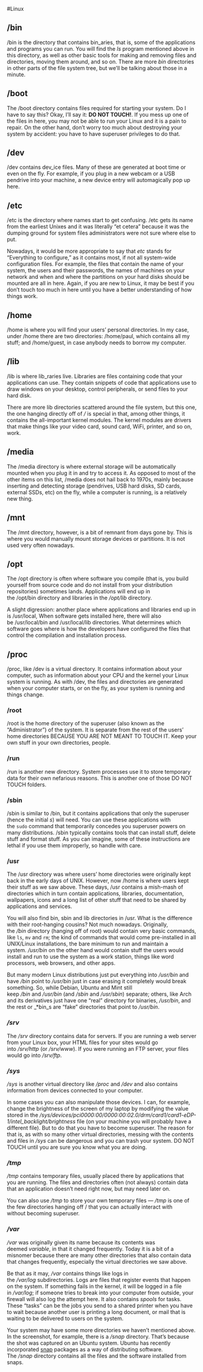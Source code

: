 #Linux 
## /bin

/bin is the directory that contains bin_aries, that is, some of the applications and programs you can run. You will find the _ls_ program mentioned above in this directory, as well as other basic tools for making and removing files and directories, moving them around, and so on. There are more _bin_ directories in other parts of the file system tree, but we’ll be talking about those in a minute.

## /boot

The /boot directory contains files required for starting your system. Do I have to say this? Okay, I’ll say it: **DO NOT TOUCH!**. If you mess up one of the files in here, you may not be able to run your Linux and it is a pain to repair. On the other hand, don’t worry too much about destroying your system by accident: you have to have superuser privileges to do that.

## /dev

/dev contains dev_ice files. Many of these are generated at boot time or even on the fly. For example, if you plug in a new webcam or a USB pendrive into your machine, a new device entry will automagically pop up here.

## /etc

/etc is the directory where names start to get confusing. /etc gets its name from the earliest Unixes and it was literally “et cetera” because it was the dumping ground for system files administrators were not sure where else to put.

Nowadays, it would be more appropriate to say that _etc_ stands for “Everything to configure,” as it contains most, if not all system-wide configuration files. For example, the files that contain the name of your system, the users and their passwords, the names of machines on your network and when and where the partitions on your hard disks should be mounted are all in here. Again, if you are new to Linux, it may be best if you don’t touch too much in here until you have a better understanding of how things work.

## /home

/home is where you will find your users’ personal directories. In my case, under /home there are two directories: /home/paul, which contains all my stuff; and /home/guest, in case anybody needs to borrow my computer.

## /lib

/lib is where lib_raries live. Libraries are files containing code that your applications can use. They contain snippets of code that applications use to draw windows on your desktop, control peripherals, or send files to your hard disk.

There are more lib directories scattered around the file system, but this one, the one hanging directly off of _/_ is special in that, among other things, it contains the all-important kernel modules. The kernel modules are drivers that make things like your video card, sound card, WiFi, printer, and so on, work.

## /media

The /media directory is where external storage will be automatically mounted when you plug it in and try to access it. As opposed to most of the other items on this list, /media does not hail back to 1970s, mainly because inserting and detecting storage (pendrives, USB hard disks, SD cards, external SSDs, etc) on the fly, while a computer is running, is a relatively new thing.

## /mnt

The /mnt directory, however, is a bit of remnant from days gone by. This is where you would manually mount storage devices or partitions. It is not used very often nowadays.

## /opt

The /opt directory is often where software you compile (that is, you build yourself from source code and do not install from your distribution repositories) sometimes lands. Applications will end up in the /opt/bin directory and libraries in the _/opt/lib_ directory.

A slight digression: another place where applications and libraries end up in is /usr/local, When software gets installed here, there will also be /usr/local/bin and /usr/local/lib directories. What determines which software goes where is how the developers have configured the files that control the compilation and installation process.

## /proc

/proc, like /dev is a virtual directory. It contains information about your computer, such as information about your CPU and the kernel your Linux system is running. As with /dev, the files and directories are generated when your computer starts, or on the fly, as your system is running and things change.

### /root

/root is the home directory of the superuser (also known as the “Administrator”) of the system. It is separate from the rest of the users’ home directories BECAUSE YOU ARE NOT MEANT TO TOUCH IT. Keep your own stuff in your own directories, people.

### /run

/run is another new directory. System processes use it to store temporary data for their own nefarious reasons. This is another one of those DO NOT TOUCH folders.

### /sbin

/sbin is similar to /bin, but it contains applications that only the superuser (hence the initial _s_) will need. You can use these applications with the `sudo` command that temporarily concedes you superuser powers on many distributions. /sbin typically contains tools that can install stuff, delete stuff and format stuff. As you can imagine, some of these instructions are lethal if you use them improperly, so handle with care.

### /usr

The /usr directory was where users’ home directories were originally kept back in the early days of UNIX. However, now /home is where users kept their stuff as we saw above. These days, /usr contains a mish-mash of directories which in turn contain applications, libraries, documentation, wallpapers, icons and a long list of other stuff that need to be shared by applications and services.

You will also find bin, sbin and lib directories in /usr. What is the difference with their root-hanging cousins? Not much nowadays. Originally, the _/bin_ directory (hanging off of root) would contain very basic commands, like `ls`, `mv` and `rm`; the kind of commands that would come pre-installed in all UNIX/Linux installations, the bare minimum to run and maintain a system. _/usr/bin_ on the other hand would contain stuff the users would install and run to use the system as a work station, things like word processors, web browsers, and other apps.

But many modern Linux distributions just put everything into _/usr/bin_ and have _/bin_ point to _/usr/bin_ just in case erasing it completely would break something. So, while Debian, Ubuntu and Mint still keep _/bin_ and _/usr/bin_ (and _/sbin_ and _/usr/sbin_) separate; others, like Arch and its derivatives just have one “real” directory for binaries, _/usr/bin_, and the rest or _*bin_s are “fake” directories that point to _/usr/bin_.

### _/srv_

The _/srv_ directory contains data for servers. If you are running a web server from your Linux box, your HTML files for your sites would go into _/srv/http_ (or _/srv/www_). If you were running an FTP server, your files would go into _/srv/ftp_.

### _/sys_

_/sys_ is another virtual directory like _/proc_ and _/dev_ and also contains information from devices connected to your computer.

In some cases you can also manipulate those devices. I can, for example, change the brightness of the screen of my laptop by modifying the value stored in the _/sys/devices/pci0000:00/0000:00:02.0/drm/card1/card1-eDP-1/intel_backlight/brightness_ file (on your machine you will probably have a different file). But to do that you have to become superuser. The reason for that is, as with so many other virtual directories, messing with the contents and files in _/sys_ can be dangerous and you can trash your system. DO NOT TOUCH until you are sure you know what you are doing.

### _/tmp_

_/tmp_ contains temporary files, usually placed there by applications that you are running. The files and directories often (not always) contain data that an application doesn’t need right now, but may need later on.

You can also use _/tmp_ to store your own temporary files — _/tmp_ is one of the few directories hanging off / that you can actually interact with without becoming superuser.

### _/var_

_/var_ was originally given its name because its contents was deemed _variable_, in that it changed frequently. Today it is a bit of a misnomer because there are many other directories that also contain data that changes frequently, especially the virtual directories we saw above.

Be that as it may, _/var_ contains things like logs in the _/var/log_ subdirectories. Logs are files that register events that happen on the system. If something fails in the kernel, it will be logged in a file in _/var/log_; if someone tries to break into your computer from outside, your firewall will also log the attempt here. It also contains _spools_ for tasks. These “tasks” can be the jobs you send to a shared printer when you have to wait because another user is printing a long document, or mail that is waiting to be delivered to users on the system.

Your system may have some more directories we haven’t mentioned above. In the screenshot, for example, there is a _/snap_ directory. That’s because the shot was captured on an Ubuntu system. Ubuntu has recently incorporated [snap](https://www.ubuntu.com/desktop/snappy) packages as a way of distributing software. The _/snap_ directory contains all the files and the software installed from snaps.